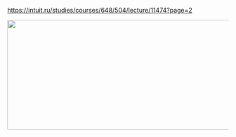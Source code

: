 https://intuit.ru/studies/courses/648/504/lecture/11474?page=2

<img src="https://github.com/SkosMartren/useful-materials/blob/main/BFS_graph_1.png" width="800" height="250"/>
